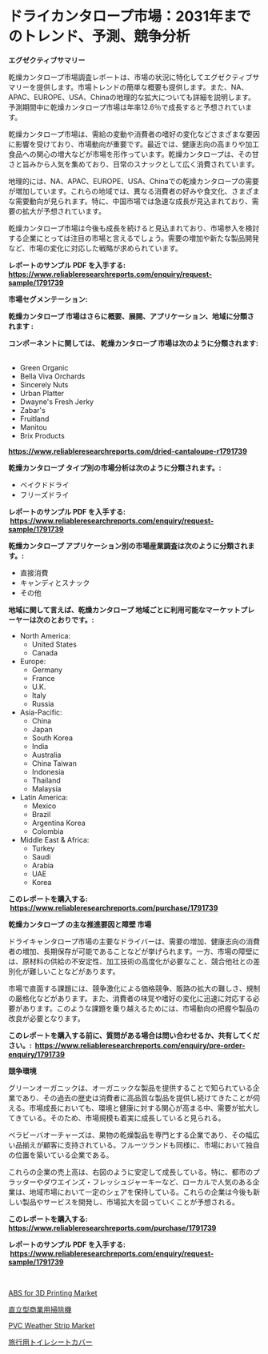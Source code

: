 <p><h1>ドライカンタロープ市場：2031年までのトレンド、予測、競争分析</h1></p><p><strong>エグゼクティブサマリー</strong></p>
<p><p>乾燥カンタロープ市場調査レポートは、市場の状況に特化してエグゼクティブサマリーを提供します。市場トレンドの簡単な概要も提供します。また、NA、APAC、EUROPE、USA、Chinaの地理的な拡大についても詳細を説明します。予測期間中に乾燥カンタロープ市場は年率12.6％で成長すると予想されています。</p><p>乾燥カンタロープ市場は、需給の変動や消費者の嗜好の変化などさまざまな要因に影響を受けており、市場動向が重要です。最近では、健康志向の高まりや加工食品への関心の増大などが市場を形作っています。乾燥カンタロープは、その甘さと旨みから人気を集めており、日常のスナックとして広く消費されています。</p><p>地理的には、NA、APAC、EUROPE、USA、Chinaでの乾燥カンタロープの需要が増加しています。これらの地域では、異なる消費者の好みや食文化、さまざまな需要動向が見られます。特に、中国市場では急速な成長が見込まれており、需要の拡大が予想されています。</p><p>乾燥カンタロープ市場は今後も成長を続けると見込まれており、市場参入を検討する企業にとっては注目の市場と言えるでしょう。需要の増加や新たな製品開発など、市場の変化に対応した戦略が求められています。</p></p>
<p><strong>レポートのサンプル PDF を入手する: <a href="https://www.reliableresearchreports.com/enquiry/request-sample/1791739">https://www.reliableresearchreports.com/enquiry/request-sample/1791739</a></strong></p>
<p><strong>市場セグメンテーション:</strong></p>
<p><strong> 乾燥カンタロープ 市場はさらに概要、展開、アプリケーション、地域に分類されます :</strong></p>
<p><strong>コンポーネントに関しては、 乾燥カンタロープ 市場は次のように分類されます: &nbsp;</strong></p>
<p><ul><li>Green Organic</li><li>Bella Viva Orchards</li><li>Sincerely Nuts</li><li>Urban Platter</li><li>Dwayne's Fresh Jerky</li><li>Zabar's</li><li>Fruitland</li><li>Manitou</li><li>Brix Products</li></ul></p>
<p><strong><a href="https://www.reliableresearchreports.com/dried-cantaloupe-r1791739">https://www.reliableresearchreports.com/dried-cantaloupe-r1791739</a></strong></p>
<p><strong> 乾燥カンタロープ タイプ別の市場分析は次のように分類されます。:</strong></p>
<p><ul><li>ベイクドドライ</li><li>フリーズドライ</li></ul></p>
<p><strong>レポートのサンプル PDF を入手する: &nbsp;<a href="https://www.reliableresearchreports.com/enquiry/request-sample/1791739">https://www.reliableresearchreports.com/enquiry/request-sample/1791739</a></strong></p>
<p><strong> 乾燥カンタロープ アプリケーション別の市場産業調査は次のように分類されます。:</strong></p>
<p><ul><li>直接消費</li><li>キャンディとスナック</li><li>その他</li></ul></p>
<p><strong>地域に関して言えば、乾燥カンタロープ 地域ごとに利用可能なマーケットプレーヤーは次のとおりです。:</strong></p>
<p><ul>
    <li>
        North America:
        <ul>
            <li>United States</li>
            <li>Canada</li>
        </ul>
    </li>
    <li>
        Europe:
        <ul>
            <li>Germany</li>
            <li>France</li>
            <li>U.K.</li>
            <li>Italy</li>
            <li>Russia</li>
        </ul>
    </li>
    <li>
        Asia-Pacific:
        <ul>
            <li>China</li>
            <li>Japan</li>
            <li>South Korea</li>
            <li>India</li>
            <li>Australia</li>
            <li>China Taiwan</li>
            <li>Indonesia</li>
            <li>Thailand</li>
            <li>Malaysia</li>
        </ul>
    </li>
    <li>
        Latin America:
        <ul>
            <li>Mexico</li>
            <li>Brazil</li>
            <li>Argentina Korea</li>
            <li>Colombia</li>
        </ul>
    </li>
    <li>
        Middle East & Africa:
        <ul>
            <li>Turkey</li>
            <li>Saudi</li>
            <li>Arabia</li>
            <li>UAE</li>
            <li>Korea</li>
        </ul>
    </li>
    </ul></p>
<p><strong>このレポートを購入する: &nbsp;<a href="https://www.reliableresearchreports.com/purchase/1791739">https://www.reliableresearchreports.com/purchase/1791739</a></strong></p>
<p><strong>乾燥カンタロープ の主な推進要因と障壁 市場</strong></p>
<p><p>ドライキャンタロープ市場の主要なドライバーは、需要の増加、健康志向の消費者の増加、長期保存が可能であることなどが挙げられます。一方、市場の障壁には、原材料の供給の不安定性、加工技術の高度化が必要なこと、競合他社との差別化が難しいことなどがあります。</p><p>市場で直面する課題には、競争激化による価格競争、販路の拡大の難しさ、規制の厳格化などがあります。また、消費者の味覚や嗜好の変化に迅速に対応する必要があります。このような課題を乗り越えるためには、市場動向の把握や製品の改良が必要となります。</p></p>
<p><strong>このレポートを購入する前に、質問がある場合は問い合わせるか、共有してください。:&nbsp; <a href="https://www.reliableresearchreports.com/enquiry/pre-order-enquiry/1791739">https://www.reliableresearchreports.com/enquiry/pre-order-enquiry/1791739</a></strong></p>
<p><strong>競争環境</strong></p>
<p><p>グリーンオーガニックは、オーガニックな製品を提供することで知られている企業であり、その過去の歴史は消費者に高品質な製品を提供し続けてきたことが伺える。市場成長においても、環境と健康に対する関心が高まる中、需要が拡大してきている。そのため、市場規模も着実に成長していると見られる。</p><p>ベラビーバオーチャーズは、果物の乾燥製品を専門とする企業であり、その幅広い品揃えが顧客に支持されている。フルーツランドも同様に、市場において独自の位置を築いている企業である。</p><p>これらの企業の売上高は、右図のように安定して成長している。特に、都市のプラッターやダウエインズ・フレッシュジャーキーなど、ローカルで人気のある企業は、地域市場において一定のシェアを保持している。これらの企業は今後も新しい製品やサービスを開発し、市場拡大を図っていくことが予想される。</p></p>
<p><strong>このレポートを購入する: &nbsp; <a href="https://www.reliableresearchreports.com/purchase/1791739">https://www.reliableresearchreports.com/purchase/1791739</a></strong></p>
<p><strong>レポートのサンプル PDF を入手する: &nbsp;<a href="https://www.reliableresearchreports.com/enquiry/request-sample/1791739">https://www.reliableresearchreports.com/enquiry/request-sample/1791739</a></strong><strong></strong></p>
<p>&nbsp;</p>
<p><p><a href="https://www.linkedin.com/pulse/abs-3d-printing-market-size-focuses-dynamics-in-depth-analysis-qyq2f?trackingId=A9s%2BkHLZZUpnQ%2FRbkhsrfg%3D%3D">ABS for 3D Printing Market</a></p><p><a href="https://medium.com/@jackieshlerin98056/%E3%82%A2%E3%83%83%E3%83%97%E3%83%A9%E3%82%A4%E3%83%88%E5%95%86%E6%A5%AD%E7%94%A8%E6%8E%83%E9%99%A4%E6%A9%9F%E5%B8%82%E5%A0%B4%E3%81%AE%E5%88%86%E6%9E%90%E3%81%A82024%E5%B9%B4%E3%81%8B%E3%82%892031%E5%B9%B4%E3%81%BE%E3%81%A7%E3%81%AE%E4%BA%88%E6%B8%AC%E3%81%95%E3%82%8C%E3%82%8B%E5%B8%82%E5%A0%B4%E8%A6%8F%E6%A8%A1-d2e5fd2abda3">直立型商業用掃除機</a></p><p><a href="https://www.linkedin.com/pulse/pvc-weather-strip-market-research-report-reveals-latest-trends-xjuvf?trackingId=b%2By6%2F5sgmBMXYJaS4wamKA%3D%3D">PVC Weather Strip Market</a></p><p><a href="https://medium.com/@nicholasallan19/%E6%97%85%E8%A1%8C%E7%94%A8%E3%83%88%E3%82%A4%E3%83%AC%E3%82%B7%E3%83%BC%E3%83%88%E3%82%AB%E3%83%90%E3%83%BC%E3%81%AE%E5%B8%82%E5%A0%B4%E8%A6%8F%E6%A8%A1%E3%81%AF-%E3%82%B0%E3%83%AD%E3%83%BC%E3%83%90%E3%83%AB%E7%94%A3%E6%A5%AD%E3%81%AB%E3%81%8A%E3%81%91%E3%82%8B%E6%9C%80%E8%89%AF%E3%81%AE%E3%83%9E%E3%83%BC%E3%82%B1%E3%83%86%E3%82%A3%E3%83%B3%E3%82%B0%E3%83%81%E3%83%A3%E3%83%8D%E3%83%AB%E3%82%92%E6%98%8E%E3%82%89%E3%81%8B%E3%81%AB%E3%81%97%E3%81%BE%E3%81%99-c374a39d7d6c">旅行用トイレシートカバー</a></p></p>